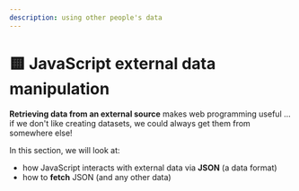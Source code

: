 ```yaml
---
description: using other people's data
---
```


# 🟨 JavaScript external data manipulation

**Retrieving data from an external source** makes web programming useful ... if we don't like creating datasets, we could always get them from somewhere else!

In this section, we will look at:&#x20;

* how JavaScript interacts with external data via **JSON** (a data format)
* how to **fetch** JSON (and any other data)
